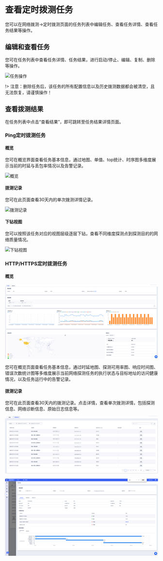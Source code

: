 # 查看定时拨测任务

您可以在网络拨测->定时拨测页面的任务列表中编辑任务、查看任务详情、查看任务结果等操作。

## 编辑和查看任务

您可在任务列表中查看任务详情、任务结果，进行启动/停止、编辑、复制、删除等操作。

![任务操作](D:/Documents/GitHub/undt/images/任务列表操作.png)

!> 注意：删除任务后，该任务的所有配置信息以及历史拨测数据都会被清空，且无法恢复，请谨慎操作！

## 查看拨测结果

在任务列表中点击“查看结果”，即可跳转至任务结果详情页面。

### Ping定时拨测任务

#### 概览

您可在概览界面查看任务基本信息，通过地图、单值、top统计、时序图多维度展示当前的时延与丢包率情况以及告警记录。

![概览](D:/Documents/GitHub/undt/images/结果页概览.png)

#### 拨测记录

您可在此页面查看30天内的单次拨测详情记录。

![拨测记录](D:/Documents/GitHub/undt/images/拨测记录列表.png)

#### 下钻视图

您可以按照该任务对应的视图层级逐层下钻，查看不同维度探测点到探测目的的网络质量情况。

![下钻视图](D:/Documents/GitHub/undt/images/下钻视图.png)

### HTTP/HTTPS定时拨测任务

#### 概览

![结果页概览](../images/http结果页概览.png)

您可在概览页面查看任务基本信息，通过时延地图、探测可用率图、响应时间图、错误次数统计图等多维度展示当前网络探测任务的执行状态与目标地址的访问健康情况，以及任务运行中的告警记录。

#### 拨测记录

您可在此页面查看30天内的拨测记录。点击详情，查看单次拨测详情，包括探测信息、网络诊断信息、原始日志信息等。

![拨测记录列表](../images/http拨测记录列表.png)

![单次拨测详情](../images/http单次拨测详情.png)

